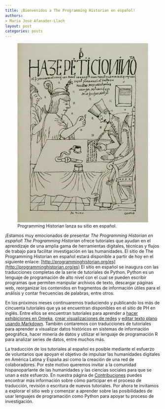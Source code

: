 ```yaml
---
title: ¡Bienvenidos a The Programming Historian en español!
authors:
- Maria José Afanador-Llach
layout: post
categories: posts
---
```


<p><figure><a href="/posts/lanzamiento-PH-español"><img src="../images/Launch-PH-Spanish/Launch-PH-Spanish.jpg" alt=""/></a><figcaption>
    Programming Historian lanza su sitio en español.</figcaption></figure></p>

¡Estamos muy emocionados de presentar *The Programming Historian en español*! *The Programming Historian* ofrece tutoriales que ayudan en el aprendizaje de una amplia gama de herramientas digitales, técnicas y flujos de trabajo para facilitar investigación en las humanidades. El sitio de The Programming Historian en español estará disponible a partir de hoy en el siguiente enlace: [http://programminghistorian.org/es](http://programminghistorian.org/es) El sitio en español se inaugura con las traducciones completas de la serie de tutoriales de Python. Python es un lenguaje de programación de alto nivel con el cual se pueden escribir programas que permiten manipular archivos de texto, descargar páginas web, reorganizar los contenidos en fragmentos de información útiles para el análisis y contar frecuencias de palabras, entre otros.

En los próximos meses continuaremos traduciendo y publicando los más de cincuenta tutoriales que ya se encuentran disponibles en el sitio de PH en inglés. Entre ellos se encuentran tutoriales para aprender a [hacer exhibiciones en Omeka](http://programminghistorian.org/lessons/creating-an-omeka-exhibit), [crear visualizaciones de redes](http://programminghistorian.org/lessons/creating-network-diagrams-from-historical-sources) y [editar texto plano usando Markdown](http://programminghistorian.org/lessons/getting-started-with-markdown). También contaremos con traducciones de tutoriales para aprender a visualizar datos históricos en sistemas de información geográfica, hacer minería de datos y utilizar el lenguaje de programación R para analizar series de datos, entre muchos más.

La traducción de los tutoriales al español es posible mediante el esfuerzo de voluntarios que apoyan el objetivo de impulsar las humanidades digitales en América Latina y España así como la creación de una red de colaboradores. Por este motivo queremos invitar a la comunidad hispanoparlante de las humanidades y las ciencias sociales para que se unan a este esfuerzo. En nuestra página de [Contribuciones](http://programminghistorian.org/es/contribuciones) puedes encontrar más información sobre cómo participar en el proceso de traducción, revisión o escritura de nuevos tutoriales. Por ahora te invitamos a explorar el sitio web y comenzar a aprender sobre las posibilidades de usar lenguajes de programación como Python para apoyar tu proceso de investigación.
